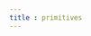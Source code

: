 ```yaml
---
title : primitives
---
```


<ClientOnly>
<example.wavePrint type='primitives'></example.wavePrint>
</ClientOnly>